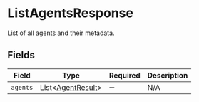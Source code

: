 # ListAgentsResponse

List of all agents and their metadata.


## Fields

| Field                                                        | Type                                                         | Required                                                     | Description                                                  |
| ------------------------------------------------------------ | ------------------------------------------------------------ | ------------------------------------------------------------ | ------------------------------------------------------------ |
| `agents`                                                     | List\<[AgentResult](../../models/components/AgentResult.md)> | :heavy_minus_sign:                                           | N/A                                                          |